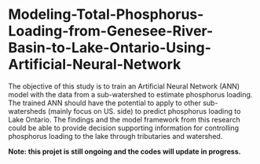# Modeling-Total-Phosphorus-Loading-from-Genesee-River-Basin-to-Lake-Ontario-Using-Artificial-Neural-Network
The objective of this study is to train an Artificial Neural Network (ANN) model with the data from a sub-watershed to estimate phosphorus loading. The trained ANN should have the potential to apply to other sub-watersheds (mainly focus on US. side) to predict phosphorus loading to Lake Ontario. The findings and the model framework from this research could be able to provide decision supporting information for controlling phosphorus loading to the lake through tributaries and watershed.

**Note: this projet is still ongoing and the codes will update in progress.**
